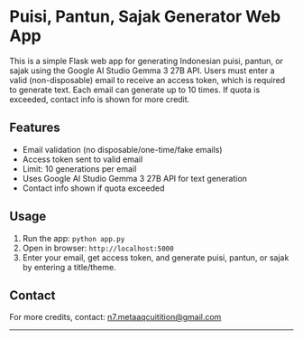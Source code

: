 # Puisi, Pantun, Sajak Generator Web App

This is a simple Flask web app for generating Indonesian puisi, pantun, or sajak using the Google AI Studio Gemma 3 27B API. Users must enter a valid (non-disposable) email to receive an access token, which is required to generate text. Each email can generate up to 10 times. If quota is exceeded, contact info is shown for more credit.

## Features
- Email validation (no disposable/one-time/fake emails)
- Access token sent to valid email
- Limit: 10 generations per email
- Uses Google AI Studio Gemma 3 27B API for text generation
- Contact info shown if quota exceeded

## Usage
1. Run the app: `python app.py`
2. Open in browser: `http://localhost:5000`
3. Enter your email, get access token, and generate puisi, pantun, or sajak by entering a title/theme.

## Contact
For more credits, contact: n7.metaaqcuitition@gmail.com

---
